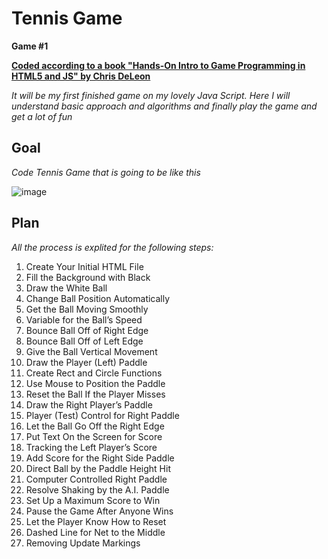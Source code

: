 # Tennis Game

**Game #1**

**[Coded according to a book "Hands-On Intro to Game Programming in HTML5 and JS" by Chris DeLeon](https://gumroad.com/l/hands-on-game-programming/ "Buy this book and make the same game!")**

*It will be my first finished game on my lovely Java Script. Here I will understand basic approach and algorithms and finally play the game and get a lot of fun*

## Goal

*Code Tennis Game that is going to be like this*

![image](https://user-images.githubusercontent.com/20648009/41790679-fba41d04-765b-11e8-9293-2e5e02e0b4fa.png)

## Plan

*All the process is explited for the following steps:* 

1. Create Your Initial HTML File
2. Fill the Background with Black
3. Draw the White Ball
4. Change Ball Position Automatically
5. Get the Ball Moving Smoothly
6. Variable for the Ball’s Speed
7. Bounce Ball Off of Right Edge
8. Bounce Ball Off of Left Edge
9. Give the Ball Vertical Movement
10. Draw the Player (Left) Paddle
11. Create Rect and Circle Functions
12. Use Mouse to Position the Paddle
13. Reset the Ball If the Player Misses
14. Draw the Right Player’s Paddle
15. Player (Test) Control for Right Paddle
16. Let the Ball Go Off the Right Edge
17. Put Text On the Screen for Score
18. Tracking the Left Player’s Score
19. Add Score for the Right Side Paddle
20. Direct Ball by the Paddle Height Hit
21. Computer Controlled Right Paddle
22. Resolve Shaking by the A.I. Paddle
23. Set Up a Maximum Score to Win
24. Pause the Game After Anyone Wins
25. Let the Player Know How to Reset
26. Dashed Line for Net to the Middle
27. Removing Update Markings

